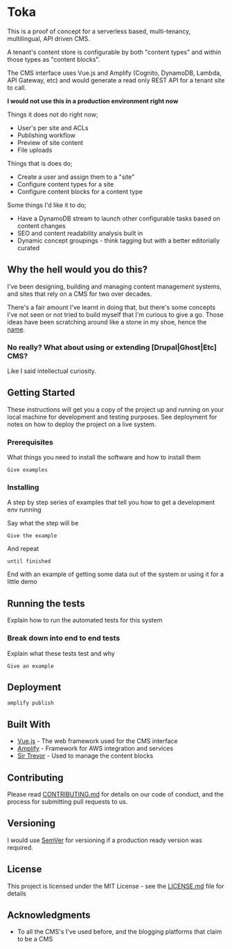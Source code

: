 # Toka
This is a proof of concept for a serverless based, multi-tenancy, multilingual, API driven CMS.

A tenant's content store is configurable by both "content types" and within those types as "content blocks". 

The CMS interface uses Vue.js and Amplify (Cognito, DynamoDB, Lambda, API Gateway, etc) and would generate a read only REST API for a tenant site to call.

**I would not use this in a production environment right now**

Things it does not do right now;
 * User's per site and ACLs
 * Publishing workflow
 * Preview of site content
 * File uploads
 
Things that is does do;
 * Create a user and assign them to a "site"
 * Configure content types for a site
 * Configure content blocks for a content type
 
Some things I'd like it to do;
 * Have a DynamoDB stream to launch other configurable tasks based on content changes
 * SEO and content readability analysis built in
 * Dynamic concept groupings - think tagging but with a better editorially curated 

## Why the hell would you do this?
I've been designing, building and managing content management systems, and sites that rely on a CMS for two over decades. 

There's a fair amount I've learnt in doing that, but there's some concepts I've not seen or not tried to build myself that I'm curious to give a go. Those ideas have been scratching around like a stone in my shoe, hence the [name](https://maoridictionary.co.nz/search?idiom=&phrase=&proverb=&loan=&histLoanWords=&keywords=toka). 

### No really? What about using or extending [Drupal|Ghost|Etc] CMS?
Like I said intellectual curiosity. 

## Getting Started

These instructions will get you a copy of the project up and running on your local machine for development and testing purposes. See deployment for notes on how to deploy the project on a live system.

### Prerequisites

What things you need to install the software and how to install them

```
Give examples
```

### Installing

A step by step series of examples that tell you how to get a development env running

Say what the step will be

```
Give the example
```

And repeat

```
until finished
```

End with an example of getting some data out of the system or using it for a little demo

## Running the tests

Explain how to run the automated tests for this system

### Break down into end to end tests

Explain what these tests test and why

```
Give an example
```

## Deployment

```
amplify publish
```

## Built With

* [Vue.js](https://vuejs.org/) - The web framework used for the CMS interface
* [Amplify](https://github.com/aws-amplify/amplify-js) - Framework for AWS integration and services
* [Sir Trevor](https://madebymany.github.io/sir-trevor-js/) - Used to manage the content blocks

## Contributing

Please read [CONTRIBUTING.md](CONTRIBUTING.md) for details on our code of conduct, and the process for submitting pull requests to us.

## Versioning

I would use [SemVer](http://semver.org/) for versioning if a production ready version was required.

## License

This project is licensed under the MIT License - see the [LICENSE.md](LICENSE.md) file for details

## Acknowledgments

* To all the CMS's I've used before, and the blogging platforms that claim to be a CMS
